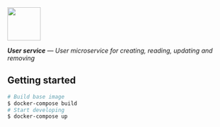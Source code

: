 <img src="https://emojipedia-us.s3.dualstack.us-west-1.amazonaws.com/thumbs/120/apple/129/male-artist_1f468-200d-1f3a8.png" width="75"/>

_**User service** — User microservice for creating, reading, updating and removing_

## Getting started
```sh
# Build base image
$ docker-compose build
# Start developing
$ docker-compose up
```
